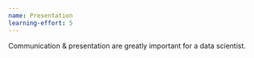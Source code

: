 ```yaml
---
name: Presentation
learning-effort: 5
---
```


Communication & presentation are greatly important for a data scientist.